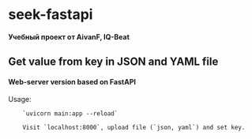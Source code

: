 # seek-fastapi
#### Учебный проект от AivanF, IQ-Beat

## Get value from key in JSON and YAML file
#### Web-server version based on FastAPI

Usage:

        `uvicorn main:app --reload`

        Visit `localhost:8000`, upload file (`json, yaml`) and set key.